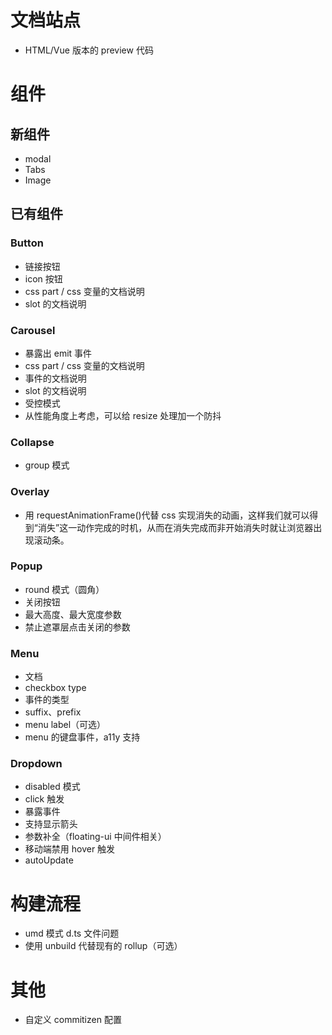 # 文档站点

- HTML/Vue 版本的 preview 代码

# 组件

## 新组件

- modal
- Tabs
- Image

## 已有组件

### Button

- 链接按钮
- icon 按钮
- css part / css 变量的文档说明
- slot 的文档说明

### Carousel

- 暴露出 emit 事件
- css part / css 变量的文档说明
- 事件的文档说明
- slot 的文档说明
- 受控模式
- 从性能角度上考虑，可以给 resize 处理加一个防抖

### Collapse

- group 模式

### Overlay

- 用 requestAnimationFrame()代替 css 实现消失的动画，这样我们就可以得到“消失”这一动作完成的时机，从而在消失完成而非开始消失时就让浏览器出现滚动条。

### Popup

- round 模式（圆角）
- 关闭按钮
- 最大高度、最大宽度参数
- 禁止遮罩层点击关闭的参数

### Menu

- 文档
- checkbox type
- 事件的类型
- suffix、prefix
- menu label（可选）
- menu 的键盘事件，a11y 支持

### Dropdown

- disabled 模式
- click 触发
- 暴露事件
- 支持显示箭头
- 参数补全（floating-ui 中间件相关）
- 移动端禁用 hover 触发
- autoUpdate

# 构建流程

- umd 模式 d.ts 文件问题
- 使用 unbuild 代替现有的 rollup（可选）

# 其他

- 自定义 commitizen 配置
